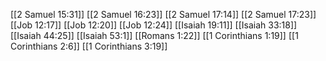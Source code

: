 [[2 Samuel 15:31]]
[[2 Samuel 16:23]]
[[2 Samuel 17:14]]
[[2 Samuel 17:23]]
[[Job 12:17]]
[[Job 12:20]]
[[Job 12:24]]
[[Isaiah 19:11]]
[[Isaiah 33:18]]
[[Isaiah 44:25]]
[[Isaiah 53:1]]
[[Romans 1:22]]
[[1 Corinthians 1:19]]
[[1 Corinthians 2:6]]
[[1 Corinthians 3:19]]
